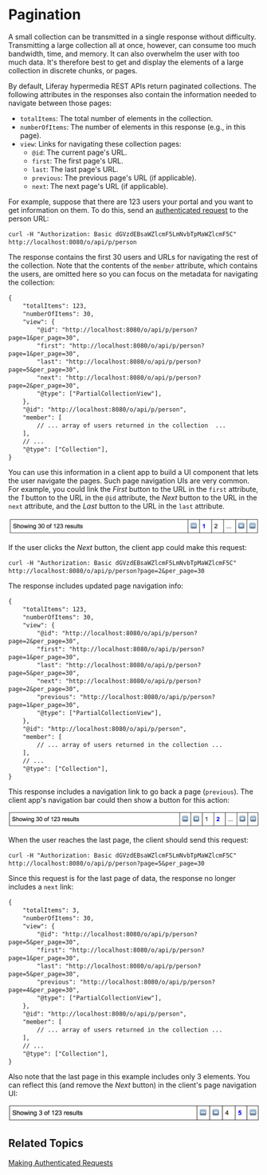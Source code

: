 # Pagination [](id=pagination)

A small collection can be transmitted in a single response without difficulty. 
Transmitting a large collection all at once, however, can consume too much 
bandwidth, time, and memory. It can also overwhelm the user with too much data. 
It's therefore best to get and display the elements of a large collection in 
discrete chunks, or pages. 

By default, Liferay hypermedia REST APIs return paginated collections. The 
following attributes in the responses also contain the information needed to 
navigate between those pages: 

-   `totalItems`: The total number of elements in the collection.
-   `numberOfItems`: The number of elements in this response (e.g., in this 
    page). 
-   `view`: Links for navigating these collection pages: 
    -   `@id`: The current page's URL. 
    -   `first`: The first page's URL. 
    -   `last`: The last page's URL. 
    -   `previous`: The previous page's URL (if applicable). 
    -   `next`: The next page's URL (if applicable). 

For example, suppose that there are 123 users your portal and you want to get 
information on them. To do this, send an 
[authenticated request](/develop/tutorials/-/knowledge_base/7-1/making-authenticated-requests) 
to the person URL: 

    curl -H "Authorization: Basic dGVzdEBsaWZlcmF5LmNvbTpMaWZlcmF5C" http://localhost:8080/o/api/p/person

The response contains the first 30 users and URLs for navigating the rest of the 
collection. Note that the contents of the `member` attribute, which contains the 
users, are omitted here so you can focus on the metadata for navigating the 
collection: 

    {
        "totalItems": 123,
        "numberOfItems": 30,
        "view": {
            "@id": "http://localhost:8080/o/api/p/person?page=1&per_page=30",
            "first": "http://localhost:8080/o/api/p/person?page=1&per_page=30",
            "last": "http://localhost:8080/o/api/p/person?page=5&per_page=30",
            "next": "http://localhost:8080/o/api/p/person?page=2&per_page=30",
            "@type": ["PartialCollectionView"],
        },
        "@id": "http://localhost:8080/o/api/p/person",
        "member": [
            // ... array of users returned in the collection  ...
        ],
        // ... 
        "@type": ["Collection"],
    }

You can use this information in a client app to build a UI component that lets 
the user navigate the pages. Such page navigation UIs are very common. For 
example, you could link the *First* button to the URL in the `first` attribute, 
the *1* button to the URL in the `@id` attribute, the *Next* button to the URL 
in the `next` attribute, and the *Last* button to the URL in the `last` 
attribute. 

![Figure 1: This simple UI lets users navigate the pages of data that the server returns.](../../../../images/apio-pagination-01.png)

If the user clicks the *Next* button, the client app could make this request: 

    curl -H "Authorization: Basic dGVzdEBsaWZlcmF5LmNvbTpMaWZlcmF5C" http://localhost:8080/o/api/p/person?page=2&per_page=30

The response includes updated page navigation info: 

    {
        "totalItems": 123,
        "numberOfItems": 30,
        "view": {
            "@id": "http://localhost:8080/o/api/p/person?page=2&per_page=30",
            "first": "http://localhost:8080/o/api/p/person?page=1&per_page=30",
            "last": "http://localhost:8080/o/api/p/person?page=5&per_page=30",
            "next": "http://localhost:8080/o/api/p/person?page=2&per_page=30",
            "previous": "http://localhost:8080/o/api/p/person?page=1&per_page=30",
            "@type": ["PartialCollectionView"],
        },
        "@id": "http://localhost:8080/o/api/p/person",
        "member": [
            // ... array of users returned in the collection ...
        ],
        // ...
        "@type": ["Collection"],
    }

This response includes a navigation link to go back a page (`previous`). The 
client app's navigation bar could then show a button for this action: 

![Figure 2: You can update the pagination UI as the user traverses the pages.](../../../../images/apio-pagination-02.png)

When the user reaches the last page, the client should send this request: 

    curl -H "Authorization: Basic dGVzdEBsaWZlcmF5LmNvbTpMaWZlcmF5C" http://localhost:8080/o/api/p/person?page=5&per_page=30

Since this request is for the last page of data, the response no longer includes 
a `next` link: 

    {
        "totalItems": 3,
        "numberOfItems": 30,
        "view": {
            "@id": "http://localhost:8080/o/api/p/person?page=5&per_page=30",
            "first": "http://localhost:8080/o/api/p/person?page=1&per_page=30",
            "last": "http://localhost:8080/o/api/p/person?page=5&per_page=30",
            "previous": "http://localhost:8080/o/api/p/person?page=4&per_page=30",
            "@type": ["PartialCollectionView"],
        },
        "@id": "http://localhost:8080/o/api/p/person",
        "member": [
            // ... array of users returned in the collection ...
        ],
        // ...
        "@type": ["Collection"],
    }

Also note that the last page in this example includes only 3 elements. You can 
reflect this (and remove the *Next* button) in the client's page navigation UI: 

![Figure 3: The last page lists the number of items it displays, and no longer includes a *Next* button.](../../../../images/apio-pagination-03.png)

## Related Topics [](id=related-topics)

[Making Authenticated Requests](/develop/tutorials/-/knowledge_base/7-1/making-authenticated-requests)
